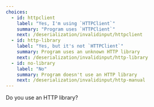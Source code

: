 ```yaml
---
choices:
  - id: httpclient
    label: "Yes, I'm using `HTTPClient`"
    summary: "Program uses `HTTPClient`"
    next: /deserialization/invalidinput/httpclient
  - id: http-library
    label: "Yes, but it's not `HTTPClient`"
    summary: Program uses an unknown HTTP library
    next: /deserialization/invalidinput/http-library
  - id: no-library
    label: "No"
    summary: Program doesn't use an HTTP library
    next: /deserialization/invalidinput/http-manual
---
```


Do you use an HTTP library?